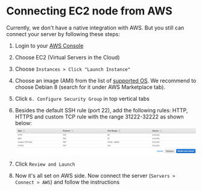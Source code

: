 # Connecting EC2 node from AWS

Currently, we don't have a native integration with AWS. But you still can connect your server by following these steps: 

1. Login to your <a href="https://console.aws.amazon.com/console/home" target="_blank">AWS Console</a> 

2. Choose EC2 (Virtual Servers in the Cloud)

3. Choose `Instances > Click "Launch Instance"`

4. Choose an image (AMI) from the list of [supported OS](../supported-os.md). We recommend to choose Debian 8 (search for it under AWS Marketplace tab).

5. Click `6. Configure Security Group` in top vertical tabs

6. Besides the default SSH rule (port 22), add the following rules: HTTP, HTTPS and custom TCP rule with the range 31222-32222 as shown below:
![](_images/aws-security-groups.png)

7. Click `Review and Launch`

8. Now it's all set on AWS side. Now connect the server (`Servers > Connect > AWS`) and follow the instructions